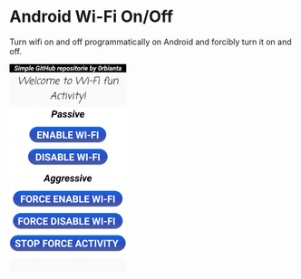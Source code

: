 # Android Wi-Fi On/Off
Turn wifi on and off programmatically on Android and forcibly turn it on and off.

<img src="wifi_control_ss.png">
